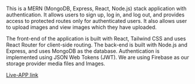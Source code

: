 This is a MERN (MongoDB, Express, React, Node.js) stack application with authentication. It allows users to sign up, log in, and log out, and provides access to protected routes only for authenticated users. It also allows user to upload images and view images which they have uploaded.

The front-end of the application is built with React, Tailwind CSS and uses React Router for client-side routing. The back-end is built with Node.js and Express, and uses MongoDB as the database. Authentication is implemented using JSON Web Tokens (JWT). We are using Firebase as our storage provider media files and Images.

[Live-APP link](https://vaibhav-image-uploader.onrender.com/)
